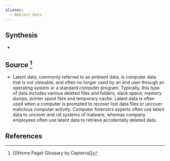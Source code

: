 ```yaml
---
aliases:
  - Ambient Data
---
```

## Synthesis
- 
## Source [^1]
- Latent data, commonly referred to as ambient data, is computer data that is not viewable, and often no longer used by an end user through an operating system or a standard computer program. Typically, this type of data includes various deleted files and folders, slack space, memory dumps, printer spool files and temporary cache. Latent data is often used when a computer is prompted to recover lost data files or uncover malicious computer activity. Computer forensics experts often use latent data to uncover and rid systems of malware, whereas company employees often use latent data to retrieve accidentally deleted data.
## References

[^1]: [[(Home Page) Glossary by Capterra]]
